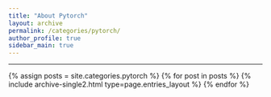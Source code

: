 ```yaml
---
title: "About Pytorch"
layout: archive
permalink: /categories/pytorch/
author_profile: true
sidebar_main: true
---
```


<!-- 공백이 포함되어 있는 카테고리 이름의 경우 site.categories['a-b-c'] 이런식으로! -->

***

{% assign posts = site.categories.pytorch %}
{% for post in posts %} {% include archive-single2.html type=page.entries_layout %} {% endfor %}
